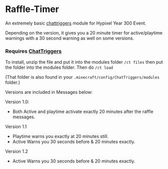# Raffle-Timer
An extremely basic [chattriggers](https://www.chattriggers.com/) module for Hypixel Year 300 Event.

Depending on the version, it gives you a 20 minute timer for active/playtime warnings with a 30 second warning as well on some versions.

### Requires [ChatTriggers](https://www.chattriggers.com/)
To install, unzip the file and put it into the modules folder `/ct files` then put the folder into the modules folder. Then do `/ct load`

(That folder is also found in your `.minecraft/config/ChatTriggers/modules` folder.)

Versions are included in Messages below:

Version 1.0:

- Both Active and playtime activate exactly 20 minutes after the raffle messages.

Version 1.1

- Playtime warns you exactly at 20 minutes still.
- Active Warns you 30 seconds before & 20 minutes exactly.

Version 1.2

- Active Warns you 30 seconds before & 20 minutes exactly.
